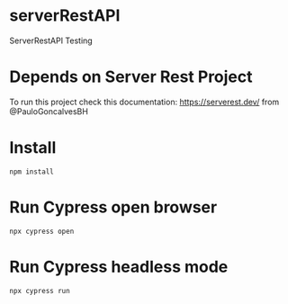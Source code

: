 # serverRestAPI
ServerRestAPI Testing 

# Depends on Server Rest Project
To run this project check this documentation:
https://serverest.dev/ from @PauloGoncalvesBH

# Install
```
npm install
```

# Run Cypress open browser
```
npx cypress open
```

# Run Cypress headless mode
```
npx cypress run
```